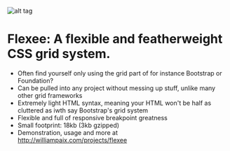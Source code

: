 ![alt tag](https://cloud.githubusercontent.com/assets/6876791/7869073/ab0089f4-0580-11e5-8a93-7159f23e888c.png)

# Flexee: A flexible and featherweight CSS grid system.
* Often find yourself only using the grid part of for instance Bootstrap or Foundation?
* Can be pulled into any project without messing up stuff, unlike many other grid frameworks
* Extremely light HTML syntax, meaning your HTML won't be half as cluttered as iwth say Bootstrap's grid system
* Flexible and full of responsive breakpoint greatness
* Small footprint: 18kb (3kb gzipped)
* Demonstration, usage and more at http://williampaix.com/projects/flexee